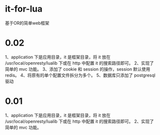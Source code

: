 # it-for-lua
基于OR的简单web框架

# 0.02
1、application 下是应用目录，it 是框架目录，将 it 放在 /usr/local/openresty/lualib 下或在 http 中配置 it 的搜索路径即可。
2、实现了简单的 mvc 功能。
3、添加了 cookie 和 session 的操作，session 默认使用 redis。
4、将原有的单个配置文件拆分为多个。
5、数据库只添加了 postgresql 驱动


# 0.01
1、application 下是应用目录，it 是框架目录，将 it 放在 /usr/local/openresty/lualib 下或在 http 中配置 it 的搜索路径即可。
2、实现了简单的 mvc 功能。